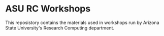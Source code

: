 ASU RC Workshops
================

This reposistory contains the materials used in workshops run by Arizona
State University's Research Computing department.
